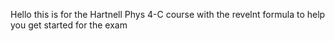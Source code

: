 Hello this is for the Hartnell Phys 4-C course with the revelnt formula to help you get started for the exam
